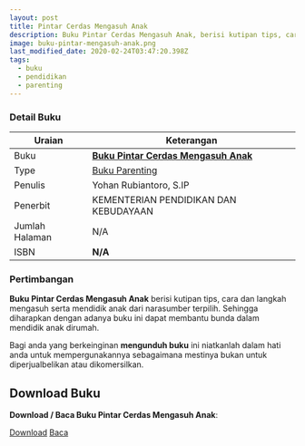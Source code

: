 ```yaml
---
layout: post
title: Pintar Cerdas Mengasuh Anak
description: Buku Pintar Cerdas Mengasuh Anak, berisi kutipan tips, cara dan langkah mengasuh serta mendidik anak dari narasumber terpilih 
image: buku-pintar-mengasuh-anak.png
last_modified_date: 2020-02-24T03:47:20.398Z
tags:
  - buku
  - pendidikan
  - parenting
---
```


### Detail Buku

|Uraian|Keterangan|
| --- | --- |
|Buku|<a href="/bse/buku-pintar-cerdas-mengasuh-anak" title="Buku Pintar Cerdas Mengasuh Anak"><strong>Buku Pintar Cerdas Mengasuh Anak</strong></a>|
|Type|<a href="/bse/parenting" title="Buku Parenting" target="_blank">Buku Parenting</a>|
|Penulis| Yohan Rubiantoro, S.IP|
|Penerbit|KEMENTERIAN PENDIDIKAN DAN KEBUDAYAAN|
|Jumlah Halaman|N/A|
|ISBN|<strong>N/A</strong>|

### Pertimbangan
**Buku Pintar Cerdas Mengasuh Anak** berisi kutipan tips, cara dan langkah mengasuh serta mendidik anak dari narasumber terpilih. Sehingga diharapkan dengan adanya buku ini dapat membantu bunda dalam mendidik anak dirumah.

Bagi anda yang berkeinginan <b>mengunduh buku</b> ini niatkanlah dalam hati anda untuk mempergunakannya sebagaimana mestinya bukan untuk diperjualbelikan atau dikomersilkan.
  
## Download Buku
**Download / Baca Buku Pintar Cerdas Mengasuh Anak**:
<p class="center"><a class="button download" href="https://docs.google.com/uc?export=download&id=1j_4jWLLIGV_8p34_jfcG4BT5yTWEH2jR" rel="nofollow" target="_blank" title="Download Buku Pintar Cerdas Mengasuh Anak">Download</a>
<a class="button demo open-dialog" href="https://drive.google.com/file/d/1j_4jWLLIGV_8p34_jfcG4BT5yTWEH2jR/view" rel="nofollow" target="_blank" title="Baca Buku Pintar Cerdas Mengasuh Anak">Baca</a></p>
